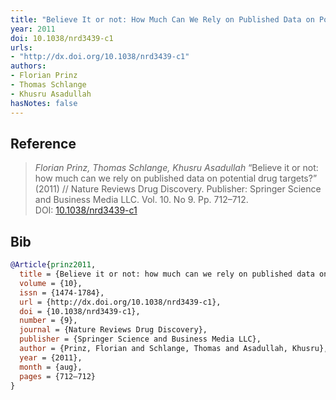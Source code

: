 ```yaml
---
title: "Believe It or not: How Much Can We Rely on Published Data on Potential Drug targets?"
year: 2011
doi: 10.1038/nrd3439-c1
urls:
- "http://dx.doi.org/10.1038/nrd3439-c1"
authors:
- Florian Prinz
- Thomas Schlange
- Khusru Asadullah
hasNotes: false
---
```


## Reference

> <i>Florian Prinz, Thomas Schlange, Khusru Asadullah</i> “Believe it or not: how much can we rely on published data on potential drug targets?” (2011) // Nature Reviews Drug Discovery. Publisher: Springer Science and Business Media LLC. Vol.&nbsp;10. No&nbsp;9. Pp.&nbsp;712–712. DOI:&nbsp;<a href='https://doi.org/10.1038/nrd3439-c1'>10.1038/nrd3439-c1</a>

## Bib

```bib
@Article{prinz2011,
  title = {Believe it or not: how much can we rely on published data on potential drug targets?},
  volume = {10},
  issn = {1474-1784},
  url = {http://dx.doi.org/10.1038/nrd3439-c1},
  doi = {10.1038/nrd3439-c1},
  number = {9},
  journal = {Nature Reviews Drug Discovery},
  publisher = {Springer Science and Business Media LLC},
  author = {Prinz, Florian and Schlange, Thomas and Asadullah, Khusru},
  year = {2011},
  month = {aug},
  pages = {712–712}
}
```

